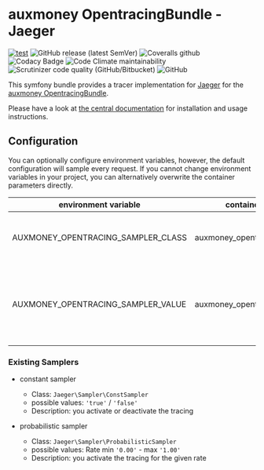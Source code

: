 # auxmoney OpentracingBundle - Jaeger

[![test](https://github.com/auxmoney/OpentracingBundle-Jaeger/workflows/test/badge.svg)](https://github.com/auxmoney/OpentracingBundle-Jaeger/actions?query=workflow%3Atest)
![GitHub release (latest SemVer)](https://img.shields.io/github/v/release/auxmoney/OpentracingBundle-Jaeger)
![Coveralls github](https://img.shields.io/coveralls/github/auxmoney/OpentracingBundle-Jaeger)
![Codacy Badge](https://api.codacy.com/project/badge/Grade/dd11fb9bdbe54affb1946a03af5f432a)
![Code Climate maintainability](https://img.shields.io/codeclimate/maintainability/auxmoney/OpentracingBundle-Jaeger)
![Scrutinizer code quality (GitHub/Bitbucket)](https://img.shields.io/scrutinizer/quality/g/auxmoney/OpentracingBundle-Jaeger)
![GitHub](https://img.shields.io/github/license/auxmoney/OpentracingBundle-Jaeger)

This symfony bundle provides a tracer implementation for [Jaeger](https://www.jaegertracing.io/) for the [auxmoney OpentracingBundle](https://github.com/auxmoney/OpentracingBundle-core).

Please have a look at [the central documentation](https://github.com/auxmoney/OpentracingBundle-core) for installation and usage instructions.

## Configuration

You can optionally configure environment variables, however, the default configuration will sample every request.
If you cannot change environment variables in your project, you can alternatively overwrite the container parameters directly.

| environment variable | container parameter | type | default | description |
|---|---|---|---|---|
| AUXMONEY_OPENTRACING_SAMPLER_CLASS | auxmoney_opentracing.sampler.class | `string` | `Jaeger\Sampler\ConstSampler` | class of the using sampler, see [existing samplers](#existing-samplers) |
| AUXMONEY_OPENTRACING_SAMPLER_VALUE | auxmoney_opentracing.sampler.value | `string` | `'true'` | must be a JSON decodable string, for the configuration of the sampler |
 
### Existing Samplers

* constant sampler
    * Class: `Jaeger\Sampler\ConstSampler` 
    * possible values: `'true'` / `'false'`
    * Description: you activate or deactivate the tracing

* probabilistic sampler
    * Class: `Jaeger\Sampler\ProbabilisticSampler` 
    * possible values: Rate min `'0.00'` - max `'1.00'`
    * Description: you activate the tracing for the given rate
